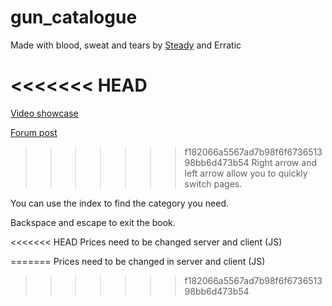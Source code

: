 # gun_catalogue
 
Made with blood, sweat and tears by [Steady](https://github.com/steadyspring) and Erratic

<<<<<<< HEAD
=======
[Video showcase](https://youtu.be/AauAXW185yI)

[Forum post](https://forum.cfx.re/t/release-gun-catalogue-a-clean-interactive-and-immersive-gun-store/1305405)

>>>>>>> f182066a5567ad7b98f6f673651398bb6d473b54
Right arrow and left arrow allow you to quickly switch pages.

You can use the index to find the category you need.

Backspace and escape to exit the book.

<<<<<<< HEAD
Prices need to be changed server and client (JS)

=======
Prices need to be changed in server and client (JS)
>>>>>>> f182066a5567ad7b98f6f673651398bb6d473b54
